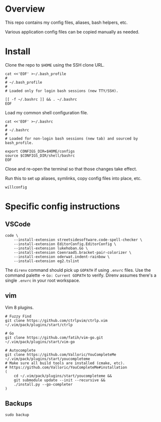 # Overview

This repo contains my config files, aliases, bash helpers, etc.

Various application config files can be copied manually as needed.

# Install

Clone the repo to `$HOME` using the SSH clone URL.

```
cat <<'EOF' >~/.bash_profile
#
# ~/.bash_profile
#
# Loaded only for login bash sessions (new TTY/SSH).

[[ -f ~/.bashrc ]] && . ~/.bashrc
EOF
```

Load my common shell configuration file.

```
cat <<'EOF' >~/.bashrc
#
# ~/.bashrc
#
# Loaded for non-login bash sessions (new tab) and sourced by bash_profile.

export CONFIGS_DIR=$HOME/configs
source $CONFIGS_DIR/shell/bashrc
EOF
```

Close and re-open the terminal so that those changes take effect.

Run this to set up aliases, symlinks, copy config files into place, etc.

```
willconfig
```

# Specific config instructions

## VSCode

```
code \
	--install-extension streetsidesoftware.code-spell-checker \
	--install-extension EditorConfig.EditorConfig \
	--install-extension lukehoban.Go \
	--install-extension CoenraadS.bracket-pair-colorizer \
	--install-extension oderwat.indent-rainbow \
	--install-extension eg2.tslint
```

The `direnv` command should pick up `GOPATH` if using `.envrc` files. Use the command palette -> `Go: Current GOPATH` to verify. Direnv assumes there's a single `.envrc` in your root workspace.

## vim

Vim 8 plugins.

```
# Fuzzy Find
git clone https://github.com/ctrlpvim/ctrlp.vim ~/.vim/pack/plugins/start/ctrlp

# Go
git clone https://github.com/fatih/vim-go.git ~/.vim/pack/plugins/start/vim-go

# Autocomplete
git clone https://github.com/Valloric/YouCompleteMe ~/.vim/pack/plugins/start/youcompleteme
# Make sure all build tools are installed (cmake, etc).
# https://github.com/Valloric/YouCompleteMe#installation
(
	cd ~/.vim/pack/plugins/start/youcompleteme &&
	git submodule update --init --recursive &&
	./install.py --go-completer
)
```

## Backups

```
sudo backup
```


